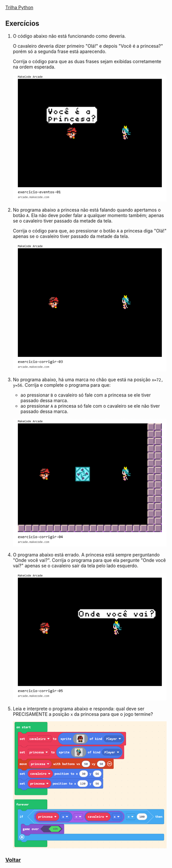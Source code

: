  [Trilha Python](index.md)

## Exercícios 


1. O código abaixo não está funcionando como deveria.
    
    O cavaleiro deveria dizer primeiro "Olá!" e depois "Você é a princesa?" porém só a segunda frase está aparecendo.

    Corrija o código para que as duas frases sejam exibidas corretamente na ordem esperada.

    ![](img/arcade-exercicio-eventos-01.png)

2. No programa abaixo a princesa não está falando quando apertamos o botão `A`. Ela não deve poder falar a qualquer momento também; apenas se o cavaleiro tiver passado da metade da tela. 

    Corrija o código para que, ao pressionar o botão `A` a princesa diga "Olá!" apenas se o cavaleiro tiver passado da metade da tela.

    ![](img/arcade-exercicio-corrigir-03.png)

3. No programa abaixo, há uma marca no chão que está na posição `x=72, y=56`. Corrija e complete o programa para que:
    - ao pressionar `B` o cavaleiro só fale com a princesa se ele tiver passado dessa marca.
    - ao pressionar `A` a princesa só fale com o cavaleiro se ele não tiver passado dessa marca.

    ![](img/arcade-exercicio-corrigir-04.png)

4. O programa abaixo está errado. A princesa está sempre perguntando "Onde você vai?". Corrija o programa para que ela pergunte "Onde você vai?" apenas se o cavaleiro sair da tela pelo lado esquerdo.

    ![](img/arcade-exercicio-corrigir-05.png)


5. Leia e interprete o programa abaixo e responda: qual deve ser PRECISAMENTE a posição `x` da princesa para que o jogo termine?

    ![](img/arcade-exercicio-corrigir-06-codigo.png)


### [Voltar](index.md)

